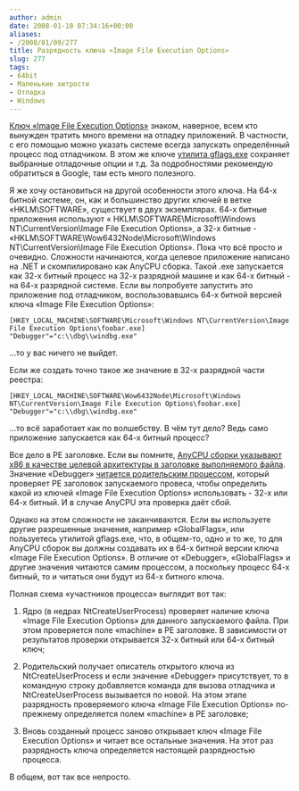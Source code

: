 ```yaml
---
author: admin
date: 2008-01-10 07:34:16+00:00
aliases:
- /2008/01/09/277
title: Разрядность ключа «Image File Execution Options»
slug: 277
tags:
- 64bit
- Маленькие хитрости
- Отладка
- Windows
---
```


[Ключ «Image File Execution Options»](http://blogs.msdn.com/junfeng/archive/2004/04/28/121871.aspx) знаком, наверное, всем кто вынужден тратить много времени на отладку приложений. В частности, с его помощью можно указать системе всегда запускать определённый процесс под отладчиком. В этом же ключе [утилита gflags.exe](http://technet2.microsoft.com/windowsserver/en/library/b6af1963-3b75-42f2-860f-aff9354aefde1033.mspx?mfr=true) сохраняет выбранные отладочные опции и т.д. За подробностями рекомендую обратиться в Google, там есть много полезного. 

<!--more-->

Я же хочу остановиться на другой особенности этого ключа. На 64-х битной системе, он, как и большинство других ключей в ветке «HKLM\SOFTWARE», существует в двух экземплярах. 64-х битные приложения используют « HKLM\SOFTWARE\Microsoft\Windows NT\CurrentVersion\Image File Execution Options», а 32-х битные - «HKLM\SOFTWARE\Wow6432Node\Microsoft\Windows NT\CurrentVersion\Image File Execution Options». Пока что всё просто и очевидно. Сложности начинаются, когда целевое приложение написано на .NET и скомпилировано как AnyCPU сборка. Такой .exe запускается как 32-х битный процесс на 32-х разрядной машине и как 64-х битный - на 64-х разрядной системе. Если вы попробуете запустить это приложение под отладчиком, воспользовавшись 64-х битной версией ключа «Image File Execution Options»:

```no-highlight
[HKEY_LOCAL_MACHINE\SOFTWARE\Microsoft\Windows NT\CurrentVersion\Image File Execution Options\foobar.exe]
"Debugger"="c:\\dbg\\windbg.exe"
```

…то у вас ничего не выйдет. 

Если же создать точно такое же значение в 32-х разрядной части реестра:

```no-highlight
[HKEY_LOCAL_MACHINE\SOFTWARE\Wow6432Node\Microsoft\Windows NT\CurrentVersion\Image File Execution Options\foobar.exe]
"Debugger"="c:\\dbg\\windbg.exe"
```

…то всё заработает как по волшебству. В чём тут дело? Ведь само приложение запускается как 64-х битный процесс?

Все дело в PE заголовке. Если вы помните, [AnyCPU сборки указывают x86 в качестве целевой архитектуры в заголовке выполняемого файла](http://blog.not-a-kernel-guy.com/2007/12/18/272). Значение «Debugger» [читается родительским процессом](http://blogs.msdn.com/oldnewthing/archive/2007/07/02/3652873.aspx), который проверяет PE заголовок запускаемого провеса, чтобы определить какой из ключей «Image File Execution Options» использовать - 32-х или 64-х битный. И в случае AnyCPU эта проверка даёт сбой.

Однако на этом сложности не заканчиваются. Если вы используете другие разрешенные значения, например «GlobalFlags», или пользуетесь утилитой gflags.exe, что, в общем-то, одно и то же, то для AnyCPU сборок вы должны создавать их в 64-х битной версии ключа «Image File Execution Options». В отличие от «Debugger», «GlobalFlags» и другие значения читаются самим процессом, а поскольку процесс 64-х битный, то и читаться они будут из 64-х битного ключа. 

Полная схема «участников процесса» выглядит вот так:

  1. Ядро (в недрах NtCreateUserProcess) проверяет наличие ключа «Image File Execution Options» для данного запускаемого файла. При этом проверяется поле «machine» в PE заголовке. В зависимости от результатов проверки открывается 32-х битный или 64-х битный ключ; 

  2. Родительский получает описатель открытого ключа из NtCreateUserProcess и если значение «Debugger» присутствует, то в командную строку добавляется команда для вызова отладчика и NtCreateUserProcess вызывается по новой. На этом этапе разрядность проверяемого ключа «Image File Execution Options» по-прежнему определяется полем «machine» в PE заголовке; 

  3. Вновь созданный процесс заново открывает ключ «Image File Execution Options» и читает все остальные значения. На этот раз разрядность ключа определяется настоящей разрядностью процесса. 

В общем, вот так все непросто.
